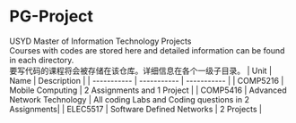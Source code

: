 # PG-Project
USYD Master of Information Technology Projects  
Courses with codes are stored here and detailed information can be found in each directory.  
要写代码的课程将会被存储在该仓库。详细信息在各个一级子目录。
| Unit     | Name | Description |
| ----------- | ----------- | ----------- |
| COMP5216      | Mobile Computing | 2 Assignments and 1 Project |
| COMP5416   | Advanced Network Technology | All coding Labs and Coding questions in 2 Assignments|
| ELEC5517  | Software Defined Networks | 2 Projects |
